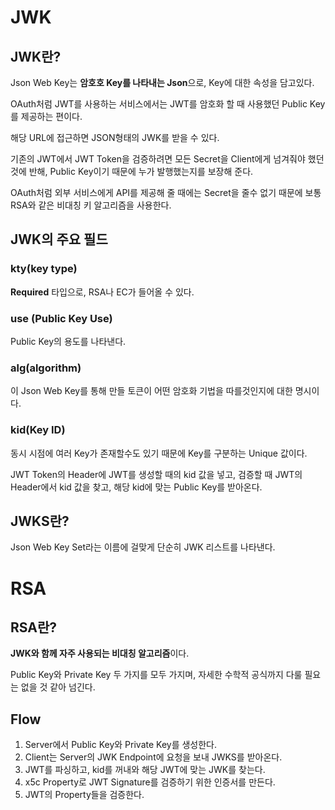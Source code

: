 # JWK

## JWK란?

Json Web Key는 **암호호 Key를 나타내는 Json**으로, Key에 대한 속성을 담고있다.

OAuth처럼 JWT를 사용하는 서비스에서는 JWT를 암호화 할 때 사용했던 Public Key를 제공하는 편이다.

해당 URL에 접근하면 JSON형태의 JWK를 받을 수 있다.

기존의 JWT에서 JWT Token을 검증하려면 모든 Secret을 Client에게 넘겨줘야 했던 것에 반해, Public Key이기 때문에 누가 발행했는지를 보장해 준다.

OAuth처럼 외부 서비스에게 API를 제공해 줄 때에는 Secret을 줄수 없기 때문에 보통 RSA와 같은 비대칭 키 알고리즘을 사용한다.

## JWK의 주요 필드

### kty(key type)

**Required** 타입으로, RSA나 EC가 들어올 수 있다.

### use (Public Key Use)

Public Key의 용도를 나타낸다.

### alg(algorithm)

이 Json Web Key를 통해 만들 토큰이 어떤 암호화 기법을 따를것인지에 대한 명시이다.

### kid(Key ID)

동시 시점에 여러 Key가 존재할수도 있기 때문에 Key를 구분하는 Unique 값이다.

JWT Token의 Header에 JWT를 생성할 때의 kid 값을 넣고, 검증할 때 JWT의 Header에서 kid 값을 찾고, 해당 kid에 맞는 Public Key를 받아온다.

## JWKS란?

Json Web Key Set라는 이름에 걸맞게 단순히 JWK 리스트를 나타낸다.

# RSA

## RSA란?

**JWK와 함께 자주 사용되는 비대칭 알고리즘**이다.

Public Key와 Private Key 두 가지를 모두 가지며, 자세한 수학적 공식까지 다룰 필요는 없을 것 같아 넘긴다.

## Flow

1. Server에서 Public Key와 Private Key를 생성한다.
2. Client는 Server의 JWK Endpoint에 요청을 보내 JWKS를 받아온다.
3. JWT를 파싱하고, kid를 꺼내와 해당 JWT에 맞는 JWK를 찾는다.
4. x5c Property로 JWT Signature를 검증하기 위한 인증서를 만든다.
5. JWT의 Property들을 검증한다.

